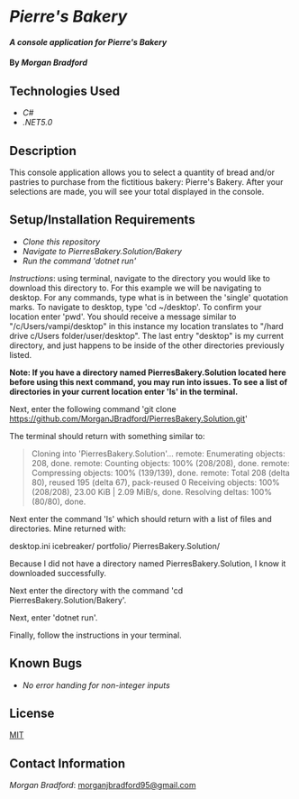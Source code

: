 # _Pierre's Bakery_

#### _A console application for Pierre's Bakery_

#### By _**Morgan Bradford**_

## Technologies Used

* _C#_
* _.NET5.0_

## Description

This console application allows you to select a quantity of bread and/or pastries to purchase from the fictitious bakery: Pierre's Bakery. After your selections are made, you will see your total displayed in the console.

## Setup/Installation Requirements

* _Clone this repository_
* _Navigate to PierresBakery.Solution/Bakery_
* _Run the command 'dotnet run'_


_Instructions_: using terminal, navigate to the directory you would like to download this directory to. For this example we will be navigating to desktop. For any commands, type what is in between the 'single' quotation marks. To navigate to desktop, type 'cd ~/desktop'. To confirm your location enter 'pwd'. You should receive a message similar to "/c/Users/vampi/desktop" in this instance my location translates to "/hard drive c/Users folder/user/desktop". The last entry "desktop" is my current directory, and just happens to be inside of the other directories previously listed.

**Note: If you have a directory named PierresBakery.Solution located here before using this next command, you may run into issues. To see a list of directories in your current location enter 'ls' in the terminal.**

Next, enter the following command 'git clone https://github.com/MorganJBradford/PierresBakery.Solution.git'

The terminal should return with something similar to:

>Cloning into 'PierresBakery.Solution'...
>remote: Enumerating objects: 208, done.
>remote: Counting objects: 100% (208/208), done.
>remote: Compressing objects: 100% (139/139), done.
>remote: Total 208 (delta 80), reused 195 (delta 67), pack-reused 0
>Receiving objects: 100% (208/208), 23.00 KiB | 2.09 MiB/s, done.
>Resolving deltas: 100% (80/80), done.

Next enter the command 'ls' which should return with a list of files and directories. Mine returned with:

desktop.ini icebreaker/ portfolio/ PierresBakery.Solution/

Because I did not have a directory named PierresBakery.Solution, I know it downloaded successfully.

Next enter the directory with the command 'cd PierresBakery.Solution/Bakery'. 

Next, enter 'dotnet run'.

Finally, follow the instructions in your terminal.


## Known Bugs

* _No error handing for non-integer inputs_

## License

[MIT](LICENSE.txt)

## Contact Information

_Morgan Bradford_: [morganjbradford95@gmail.com](mailto:morganjbradford95@gmail.com)
